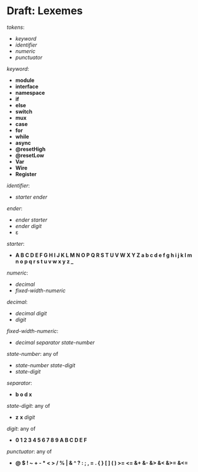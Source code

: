 # Draft: Lexemes

*tokens*:
* *keyword*
* *identifier*
* *numeric*
* *punctuator*

*keyword*:
* **module**
* **interface**
* **namespace**
* **if**
* **else**
* **switch**
* **mux**
* **case**
* **for**
* **while**
* **async**
* **@resetHigh**
* **@resetLow**
* **Var**
* **Wire**
* **Register**

*identifier*:
* *starter* *ender*

*ender*:
* *ender* *starter*
* *ender* *digit*
* ε

*starter*:
* **A B C D E F G H I J K L M N O P Q R S T U V W X Y Z a b c d e f g h i j k l m n o p q r s t u v w x y z _**

*numeric*:
* *decimal*
* *fixed-width-numeric*

*decimal*:
* *decimal* *digit*
* *digit*

*fixed-width-numeric*:
* *decimal* *separator* *state-number*

*state-number*: any of
* *state-number* *state-digit*
* *state-digit*

*separator*:
* **b o d x**

*state-digit*: any of
* **z** **x** *digit*

*digit*: any of
* **0 1 2 3 4 5 6 7 8 9 A B C D E F**

*punctuator*: any of
* **@ $ ! ~ + - * < > / % | & ^ ? : ; , = . { } [ ] ( ) >= <= &+ &- &> &< &>= &<=**